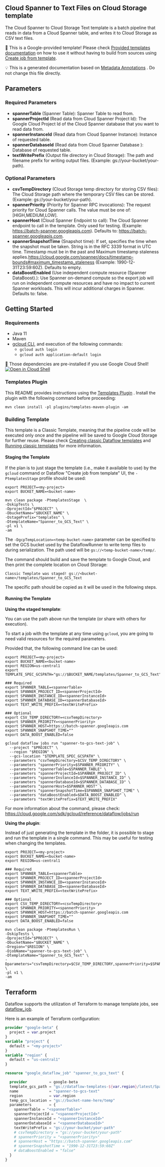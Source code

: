 
Cloud Spanner to Text Files on Cloud Storage template
---
The Cloud Spanner to Cloud Storage Text template is a batch pipeline that reads
in data from a Cloud Spanner table, and writes it to Cloud Storage as CSV text
files.


:memo: This is a Google-provided template! Please
check [Provided templates documentation](https://cloud.google.com/dataflow/docs/guides/templates/provided/cloud-spanner-to-cloud-storage)
on how to use it without having to build from sources using [Create job from template](https://console.cloud.google.com/dataflow/createjob?template=Spanner_to_GCS_Text).

:bulb: This is a generated documentation based
on [Metadata Annotations](https://github.com/GoogleCloudPlatform/DataflowTemplates#metadata-annotations)
. Do not change this file directly.

## Parameters

### Required Parameters

* **spannerTable** (Spanner Table): Spanner Table to read from.
* **spannerProjectId** (Read data from Cloud Spanner Project Id): The Google Cloud Project Id of the Cloud Spanner database that you want to read data from.
* **spannerInstanceId** (Read data from Cloud Spanner Instance): Instance of requested table.
* **spannerDatabaseId** (Read data from Cloud Spanner Database ): Database of requested table.
* **textWritePrefix** (Output file directory in Cloud Storage): The path and filename prefix for writing output files. (Example: gs://your-bucket/your-path).

### Optional Parameters

* **csvTempDirectory** (Cloud Storage temp directory for storing CSV files): The Cloud Storage path where the temporary CSV files can be stored. (Example: gs://your-bucket/your-path).
* **spannerPriority** (Priority for Spanner RPC invocations): The request priority for Cloud Spanner calls. The value must be one of: [HIGH,MEDIUM,LOW].
* **spannerHost** (Cloud Spanner Endpoint to call): The Cloud Spanner endpoint to call in the template. Only used for testing. (Example: https://batch-spanner.googleapis.com). Defaults to: https://batch-spanner.googleapis.com.
* **spannerSnapshotTime** (Snapshot time): If set, specifies the time when the snapshot must be taken. String is in the RFC 3339 format in UTC time.  Timestamp must be in the past and Maximum timestamp staleness applies.https://cloud.google.com/spanner/docs/timestamp-bounds#maximum_timestamp_staleness (Example: 1990-12-31T23:59:60Z). Defaults to empty.
* **dataBoostEnabled** (Use independent compute resource (Spanner DataBoost).): Use Spanner on-demand compute so the export job will run on independent compute resources and have no impact to current Spanner workloads. This will incur additional charges in Spanner. Defaults to: false.



## Getting Started

### Requirements

* Java 11
* Maven
* [gcloud CLI](https://cloud.google.com/sdk/gcloud), and execution of the
  following commands:
  * `gcloud auth login`
  * `gcloud auth application-default login`

:star2: Those dependencies are pre-installed if you use Google Cloud Shell!
[![Open in Cloud Shell](http://gstatic.com/cloudssh/images/open-btn.svg)](https://console.cloud.google.com/cloudshell/editor?cloudshell_git_repo=https%3A%2F%2Fgithub.com%2FGoogleCloudPlatform%2FDataflowTemplates.git&cloudshell_open_in_editor=v1/src/main/java/com/google/cloud/teleport/templates/SpannerToText.java)

### Templates Plugin

This README provides instructions using
the [Templates Plugin](https://github.com/GoogleCloudPlatform/DataflowTemplates#templates-plugin)
. Install the plugin with the following command before proceeding:

```shell
mvn clean install -pl plugins/templates-maven-plugin -am
```

### Building Template

This template is a Classic Template, meaning that the pipeline code will be
executed only once and the pipeline will be saved to Google Cloud Storage for
further reuse. Please check [Creating classic Dataflow templates](https://cloud.google.com/dataflow/docs/guides/templates/creating-templates)
and [Running classic templates](https://cloud.google.com/dataflow/docs/guides/templates/running-templates)
for more information.

#### Staging the Template

If the plan is to just stage the template (i.e., make it available to use) by
the `gcloud` command or Dataflow "Create job from template" UI,
the `-PtemplatesStage` profile should be used:

```shell
export PROJECT=<my-project>
export BUCKET_NAME=<bucket-name>

mvn clean package -PtemplatesStage  \
-DskipTests \
-DprojectId="$PROJECT" \
-DbucketName="$BUCKET_NAME" \
-DstagePrefix="templates" \
-DtemplateName="Spanner_to_GCS_Text" \
-pl v1 \
-am
```

The `-DgcpTempLocation=<temp-bucket-name>` parameter can be specified to set the GCS bucket used by the DataflowRunner to write
temp files to during serialization. The path used will be `gs://<temp-bucket-name>/temp/`.

The command should build and save the template to Google Cloud, and then print
the complete location on Cloud Storage:

```
Classic Template was staged! gs://<bucket-name>/templates/Spanner_to_GCS_Text
```

The specific path should be copied as it will be used in the following steps.

#### Running the Template

**Using the staged template**:

You can use the path above run the template (or share with others for execution).

To start a job with the template at any time using `gcloud`, you are going to
need valid resources for the required parameters.

Provided that, the following command line can be used:

```shell
export PROJECT=<my-project>
export BUCKET_NAME=<bucket-name>
export REGION=us-central1
export TEMPLATE_SPEC_GCSPATH="gs://$BUCKET_NAME/templates/Spanner_to_GCS_Text"

### Required
export SPANNER_TABLE=<spannerTable>
export SPANNER_PROJECT_ID=<spannerProjectId>
export SPANNER_INSTANCE_ID=<spannerInstanceId>
export SPANNER_DATABASE_ID=<spannerDatabaseId>
export TEXT_WRITE_PREFIX=<textWritePrefix>

### Optional
export CSV_TEMP_DIRECTORY=<csvTempDirectory>
export SPANNER_PRIORITY=<spannerPriority>
export SPANNER_HOST=https://batch-spanner.googleapis.com
export SPANNER_SNAPSHOT_TIME=""
export DATA_BOOST_ENABLED=false

gcloud dataflow jobs run "spanner-to-gcs-text-job" \
  --project "$PROJECT" \
  --region "$REGION" \
  --gcs-location "$TEMPLATE_SPEC_GCSPATH" \
  --parameters "csvTempDirectory=$CSV_TEMP_DIRECTORY" \
  --parameters "spannerPriority=$SPANNER_PRIORITY" \
  --parameters "spannerTable=$SPANNER_TABLE" \
  --parameters "spannerProjectId=$SPANNER_PROJECT_ID" \
  --parameters "spannerInstanceId=$SPANNER_INSTANCE_ID" \
  --parameters "spannerDatabaseId=$SPANNER_DATABASE_ID" \
  --parameters "spannerHost=$SPANNER_HOST" \
  --parameters "spannerSnapshotTime=$SPANNER_SNAPSHOT_TIME" \
  --parameters "dataBoostEnabled=$DATA_BOOST_ENABLED" \
  --parameters "textWritePrefix=$TEXT_WRITE_PREFIX"
```

For more information about the command, please check:
https://cloud.google.com/sdk/gcloud/reference/dataflow/jobs/run


**Using the plugin**:

Instead of just generating the template in the folder, it is possible to stage
and run the template in a single command. This may be useful for testing when
changing the templates.

```shell
export PROJECT=<my-project>
export BUCKET_NAME=<bucket-name>
export REGION=us-central1

### Required
export SPANNER_TABLE=<spannerTable>
export SPANNER_PROJECT_ID=<spannerProjectId>
export SPANNER_INSTANCE_ID=<spannerInstanceId>
export SPANNER_DATABASE_ID=<spannerDatabaseId>
export TEXT_WRITE_PREFIX=<textWritePrefix>

### Optional
export CSV_TEMP_DIRECTORY=<csvTempDirectory>
export SPANNER_PRIORITY=<spannerPriority>
export SPANNER_HOST=https://batch-spanner.googleapis.com
export SPANNER_SNAPSHOT_TIME=""
export DATA_BOOST_ENABLED=false

mvn clean package -PtemplatesRun \
-DskipTests \
-DprojectId="$PROJECT" \
-DbucketName="$BUCKET_NAME" \
-Dregion="$REGION" \
-DjobName="spanner-to-gcs-text-job" \
-DtemplateName="Spanner_to_GCS_Text" \
-Dparameters="csvTempDirectory=$CSV_TEMP_DIRECTORY,spannerPriority=$SPANNER_PRIORITY,spannerTable=$SPANNER_TABLE,spannerProjectId=$SPANNER_PROJECT_ID,spannerInstanceId=$SPANNER_INSTANCE_ID,spannerDatabaseId=$SPANNER_DATABASE_ID,spannerHost=$SPANNER_HOST,spannerSnapshotTime=$SPANNER_SNAPSHOT_TIME,dataBoostEnabled=$DATA_BOOST_ENABLED,textWritePrefix=$TEXT_WRITE_PREFIX" \
-pl v1 \
-am
```

## Terraform

Dataflow supports the utilization of Terraform to manage template jobs,
see [dataflow_job](https://registry.terraform.io/providers/hashicorp/google/latest/docs/resources/dataflow_job).

Here is an example of Terraform configuration:


```terraform
provider "google-beta" {
  project = var.project
}
variable "project" {
  default = "<my-project>"
}
variable "region" {
  default = "us-central1"
}

resource "google_dataflow_job" "spanner_to_gcs_text" {

  provider          = google-beta
  template_gcs_path = "gs://dataflow-templates-${var.region}/latest/Spanner_to_GCS_Text"
  name              = "spanner-to-gcs-text"
  region            = var.region
  temp_gcs_location = "gs://bucket-name-here/temp"
  parameters        = {
    spannerTable = "<spannerTable>"
    spannerProjectId = "<spannerProjectId>"
    spannerInstanceId = "<spannerInstanceId>"
    spannerDatabaseId = "<spannerDatabaseId>"
    textWritePrefix = "gs://your-bucket/your-path"
    # csvTempDirectory = "gs://your-bucket/your-path"
    # spannerPriority = "<spannerPriority>"
    # spannerHost = "https://batch-spanner.googleapis.com"
    # spannerSnapshotTime = "1990-12-31T23:59:60Z"
    # dataBoostEnabled = "false"
  }
}
```
